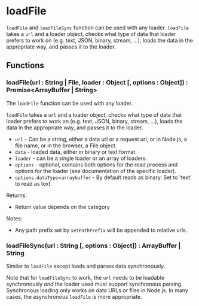 # loadFile

`loadFile` and `loadFileSync` function can be used with any loader. `loadFile` takes a `url` and a loader object, checks what type of data that loader prefers to work on (e.g. text, JSON, binary, stream, ...), loads the data in the appropriate way, and passes it to the loader.

## Functions

### loadFile(url : String | File, loader : Object [, options : Object]) : Promise<ArrayBuffer | String>

The `loadFile` function can be used with any loader.

`loadFile` takes a `url` and a loader object, checks what type of data that loader prefers to work on (e.g. text, JSON, binary, stream, ...), loads the data in the appropriate way, and passes it to the loader.

- `url` - Can be a string, either a data url or a request url, or in Node.js, a file name, or in the browser, a File object.
- `data` - loaded data, either in binary or text format.
- `loader` - can be a single loader or an array of loaders.
- `options` - optional, contains both options for the read process and options for the loader (see documentation of the specific loader).
- `options.dataType`=`arraybuffer` - By default reads as binary. Set to 'text' to read as text.

Returns:

- Return value depends on the category

Notes:

- Any path prefix set by `setPathPrefix` will be appended to relative urls.

### loadFileSync(url : String [, options : Object]) : ArrayBuffer | String

Similar to `loadFile` except loads and parses data synchronously.

Note that for `loadFileSync` to work, the `url` needs to be loadable synchronously _and_ the loader used must support synchronous parsing. Synchronous loading only works on data URLs or files in Node.js. In many cases, the asynchronous `loadFile` is more appropriate.

